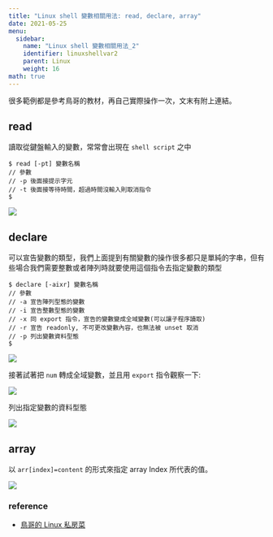 ```yaml
---
title: "Linux shell 變數相關用法: read, declare, array" 
date: 2021-05-25
menu:
  sidebar:
    name: "Linux shell 變數相關用法_2"
    identifier: linuxshellvar2
    parent: Linux
    weight: 16
math: true
---
```


很多範例都是參考鳥哥的教材，再自己實際操作一次，文末有附上連結。

## read
讀取從鍵盤輸入的變數，常常會出現在 `shell script` 之中

```shell
$ read [-pt] 變數名稱
// 參數
// -p 後面接提示字元
// -t 後面接等待時間，超過時間沒輸入則取消指令
$ 
```

![](https://i.imgur.com/ESVYEHs.png)

## declare 
可以宣告變數的類型，我們上面提到有關變數的操作很多都只是單純的字串，但有些場合我們需要整數或者陣列時就要使用這個指令去指定變數的類型

```shell
$ declare [-aixr] 變數名稱
// 參數
// -a 宣告陣列型態的變數
// -i 宣告整數型態的變數
// -x 同 export 指令，宣告的變數變成全域變數(可以讓子程序讀取)
// -r 宣告 readonly, 不可更改變數內容，也無法被 unset 取消
// -p 列出變數資料型態
$ 
```

![](https://i.imgur.com/f9Dy2zj.png)

接著試著把 `num` 轉成全域變數，並且用 `export` 指令觀察一下:

![](https://i.imgur.com/wthrxEi.png)

列出指定變數的資料型態

![](https://i.imgur.com/Q7PFV45.png)

## array

以 `arr[index]=content` 的形式來指定 array Index 所代表的值。 

![](https://i.imgur.com/ZMIa41Y.png)


### reference

- [鳥哥的 Linux 私房菜](http://linux.vbird.org/linux_basic/0320bash.php#variable_environ)